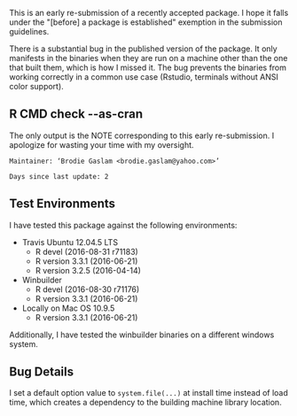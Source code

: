 This is an early re-submission of a recently
accepted package.  I hope it falls under the
"[before] a package is established" exemption in
the submission guidelines.

There is a substantial bug in the published
version of the package.  It only manifests in the
binaries when they are run on a machine other than
the one that built them, which is how I missed it.
The bug prevents the binaries from working correctly
in a common use case (Rstudio, terminals without
ANSI color support).

## R CMD check --as-cran

The only output is the NOTE corresponding to this
early re-submission.  I apologize for wasting your
time with my oversight.

    Maintainer: ‘Brodie Gaslam <brodie.gaslam@yahoo.com>’

    Days since last update: 2

## Test Environments

I have tested this package against the following
environments:

* Travis Ubuntu 12.04.5 LTS
    * R devel (2016-08-31 r71183)
    * R version 3.3.1 (2016-06-21)
    * R version 3.2.5 (2016-04-14)
* Winbuilder
    * R devel (2016-08-30 r71176)
    * R version 3.3.1 (2016-06-21)
* Locally on Mac OS 10.9.5
    * R version 3.3.1 (2016-06-21)

Additionally, I have tested the winbuilder binaries
on a different windows system.

## Bug Details

I set a default option value to `system.file(...)`
at install time instead of load time, which
creates a dependency to the building machine
library location.
